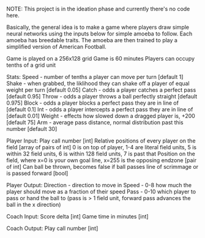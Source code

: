 NOTE: This project is in the ideation phase and currently there's no code here.

Basically, the general idea is to make a game where players draw simple neural networks
using the inputs below for simple amoeba to follow. Each amoeba has breedable traits.
The amoeba are then trained to play a simplified version of American Football.

Game is played on a 256x128 grid
Game is 60 minutes
Players can occupy tenths of a grid unit

Stats:
	Speed - number of tenths a player can move per turn [default 1]
	Shake - when grabbed, the liklihood they can shake off a player of equal weight per turn [default 0.05]
	Catch - odds a player catches a perfect pass [default 0.95]
	Throw - odds a player throws a ball perfectly straight [default 0.975]
	Block - odds a player blocks a perfect pass they are in line of [default 0.1]
	Int - odds a player intercepts a perfect pass they are in line of [default 0.01]
	Weight - effects how slowed down a dragged player is, +200 [default 75]
	Arm - average pass distance, normal distribution past this number [default 30]
 	
Player Input:
	Play call number [int]
	Relative positions of every player on the field [array of pairs of int]
		0 is on top of player, 1-4 are literal field units, 5 is within 32 field units, 6 is within 128 field units, 7 is past that
	Position on the field, where x=0 is your own goal line, x=255 is the opposing endzone [pair of int]
	Can ball be thrown, becomes false if ball passes line of scrimmage or is passed forward [bool]	
	
Player Output:
	Direction - direction to move in
	Speed - 0-8 how much the player should move as a fraction of their speed
	Pass - 0-10 which player to pass or hand the ball to (pass is > 1 field unit, forward pass advances the ball in the x direction)
	

Coach Input:
	Score delta [int]
	Game time in minutes [int]

Coach Output:
	Play call number [int]	


